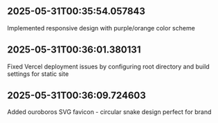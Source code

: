 
## 2025-05-31T00:35:54.057843
Implemented responsive design with purple/orange color scheme

## 2025-05-31T00:36:01.380131
Fixed Vercel deployment issues by configuring root directory and build settings for static site

## 2025-05-31T00:36:09.724603
Added ouroboros SVG favicon - circular snake design perfect for brand
